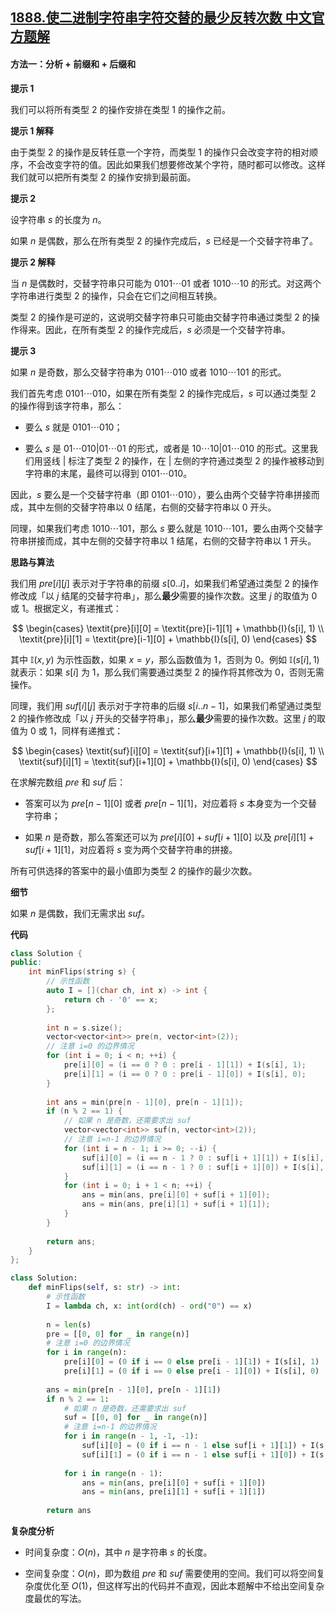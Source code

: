 ## [1888.使二进制字符串字符交替的最少反转次数 中文官方题解](https://leetcode.cn/problems/minimum-number-of-flips-to-make-the-binary-string-alternating/solutions/100000/shi-er-jin-zhi-zi-fu-chuan-zi-fu-jiao-ti-i52p)

#### 方法一：分析 + 前缀和 + 后缀和

**提示 $1$**

我们可以将所有类型 $2$ 的操作安排在类型 $1$ 的操作之前。

**提示 $1$ 解释**

由于类型 $2$ 的操作是反转任意一个字符，而类型 $1$ 的操作只会改变字符的相对顺序，不会改变字符的值。因此如果我们想要修改某个字符，随时都可以修改。这样我们就可以把所有类型 $2$ 的操作安排到最前面。

**提示 $2$**

设字符串 $s$ 的长度为 $n$。

如果 $n$ 是偶数，那么在所有类型 $2$ 的操作完成后，$s$ 已经是一个交替字符串了。

**提示 $2$ 解释**

当 $n$ 是偶数时，交替字符串只可能为 $0101\cdots 01$ 或者 $1010 \cdots 10$ 的形式。对这两个字符串进行类型 $2$ 的操作，只会在它们之间相互转换。

类型 $2$ 的操作是可逆的，这说明交替字符串只可能由交替字符串通过类型 $2$ 的操作得来。因此，在所有类型 $2$ 的操作完成后，$s$ 必须是一个交替字符串。

**提示 $3$**

如果 $n$ 是奇数，那么交替字符串为 $0101 \cdots 010$ 或者 $1010 \cdots 101$ 的形式。

我们首先考虑 $0101 \cdots 010$，如果在所有类型 $2$ 的操作完成后，$s$ 可以通过类型 $2$ 的操作得到该字符串，那么：

- 要么 $s$ 就是 $0101 \cdots 010$；

- 要么 $s$ 是 $01 \cdots 010 | 01 \cdots 01$ 的形式，或者是 $10 \cdots 10|01 \cdots 010$ 的形式。这里我们用竖线 $|$ 标注了类型 $2$ 的操作，在 $|$ 左侧的字符通过类型 $2$ 的操作被移动到字符串的末尾，最终可以得到 $0101 \cdots 010$。

因此，$s$ 要么是一个交替字符串（即 $0101 \cdots 010$），要么由两个交替字符串拼接而成，其中左侧的交替字符串以 $0$ 结尾，右侧的交替字符串以 $0$ 开头。

同理，如果我们考虑 $1010 \cdots 101$，那么 $s$ 要么就是 $1010 \cdots 101$，要么由两个交替字符串拼接而成，其中左侧的交替字符串以 $1$ 结尾，右侧的交替字符串以 $1$ 开头。

**思路与算法**

我们用 $\textit{pre}[i][j]$ 表示对于字符串的前缀 $s[0..i]$，如果我们希望通过类型 $2$ 的操作修改成「以 $j$ 结尾的交替字符串」，那么**最少**需要的操作次数。这里 $j$ 的取值为 $0$ 或 $1$。根据定义，有递推式：

$$
\begin{cases}
\textit{pre}[i][0] = \textit{pre}[i-1][1] + \mathbb{I}(s[i], 1) \\
\textit{pre}[i][1] = \textit{pre}[i-1][0] + \mathbb{I}(s[i], 0)
\end{cases}
$$

其中 $\mathbb{I}(x, y)$ 为示性函数，如果 $x=y$，那么函数值为 $1$，否则为 $0$。例如 $\mathbb{I}(s[i], 1)$ 就表示：如果 $s[i]$ 为 $1$，那么我们需要通过类型 $2$ 的操作将其修改为 $0$，否则无需操作。

同理，我们用 $\textit{suf}[i][j]$ 表示对于字符串的后缀 $s[i..n-1]$，如果我们希望通过类型 $2$ 的操作修改成「以 $j$ 开头的交替字符串」，那么**最少**需要的操作次数。这里 $j$ 的取值为 $0$ 或 $1$，同样有递推式：

$$
\begin{cases}
\textit{suf}[i][0] = \textit{suf}[i+1][1] + \mathbb{I}(s[i], 1) \\
\textit{suf}[i][1] = \textit{suf}[i+1][0] + \mathbb{I}(s[i], 0)
\end{cases}
$$

在求解完数组 $\textit{pre}$ 和 $\textit{suf}$ 后：

- 答案可以为 $\textit{pre}[n-1][0]$ 或者 $\textit{pre}[n-1][1]$，对应着将 $s$ 本身变为一个交替字符串；

- 如果 $n$ 是奇数，那么答案还可以为 $\textit{pre}[i][0] + \textit{suf}[i+1][0]$ 以及 $\textit{pre}[i][1] + \textit{suf}[i+1][1]$，对应着将 $s$ 变为两个交替字符串的拼接。

所有可供选择的答案中的最小值即为类型 $2$ 的操作的最少次数。

**细节**

如果 $n$ 是偶数，我们无需求出 $\textit{suf}$。

**代码**

```C++ [sol1-C++]
class Solution {
public:
    int minFlips(string s) {
        // 示性函数
        auto I = [](char ch, int x) -> int {
            return ch - '0' == x;
        };
        
        int n = s.size();
        vector<vector<int>> pre(n, vector<int>(2));
        // 注意 i=0 的边界情况
        for (int i = 0; i < n; ++i) {
            pre[i][0] = (i == 0 ? 0 : pre[i - 1][1]) + I(s[i], 1);
            pre[i][1] = (i == 0 ? 0 : pre[i - 1][0]) + I(s[i], 0);
        }
        
        int ans = min(pre[n - 1][0], pre[n - 1][1]);
        if (n % 2 == 1) {
            // 如果 n 是奇数，还需要求出 suf
            vector<vector<int>> suf(n, vector<int>(2));
            // 注意 i=n-1 的边界情况
            for (int i = n - 1; i >= 0; --i) {
                suf[i][0] = (i == n - 1 ? 0 : suf[i + 1][1]) + I(s[i], 1);
                suf[i][1] = (i == n - 1 ? 0 : suf[i + 1][0]) + I(s[i], 0);
            }
            for (int i = 0; i + 1 < n; ++i) {
                ans = min(ans, pre[i][0] + suf[i + 1][0]);
                ans = min(ans, pre[i][1] + suf[i + 1][1]);
            }
        }
        
        return ans;
    }
};
```

```Python [sol1-Python3]
class Solution:
    def minFlips(self, s: str) -> int:
        # 示性函数
        I = lambda ch, x: int(ord(ch) - ord("0") == x)
        
        n = len(s)
        pre = [[0, 0] for _ in range(n)]
        # 注意 i=0 的边界情况
        for i in range(n):
            pre[i][0] = (0 if i == 0 else pre[i - 1][1]) + I(s[i], 1)
            pre[i][1] = (0 if i == 0 else pre[i - 1][0]) + I(s[i], 0)
        
        ans = min(pre[n - 1][0], pre[n - 1][1])
        if n % 2 == 1:
            # 如果 n 是奇数，还需要求出 suf
            suf = [[0, 0] for _ in range(n)]
            # 注意 i=n-1 的边界情况
            for i in range(n - 1, -1, -1):
                suf[i][0] = (0 if i == n - 1 else suf[i + 1][1]) + I(s[i], 1)
                suf[i][1] = (0 if i == n - 1 else suf[i + 1][0]) + I(s[i], 0)
            
            for i in range(n - 1):
                ans = min(ans, pre[i][0] + suf[i + 1][0])
                ans = min(ans, pre[i][1] + suf[i + 1][1])
        
        return ans
```

**复杂度分析**

- 时间复杂度：$O(n)$，其中 $n$ 是字符串 $s$ 的长度。

- 空间复杂度：$O(n)$，即为数组 $\textit{pre}$ 和 $\textit{suf}$ 需要使用的空间。我们可以将空间复杂度优化至 $O(1)$，但这样写出的代码并不直观，因此本题解中不给出空间复杂度最优的写法。